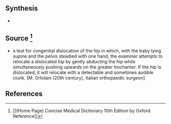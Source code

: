 ## Synthesis
- 
## Source [^1]
- a test for congenital dislocation of the hip in which, with the baby lying supine and the pelvis steadied with one hand, the examiner attempts to relocate a dislocated hip by gently abducting the hip while simultaneously pushing upwards on the greater trochanter. If the hip is dislocated, it will relocate with a detectable and sometimes audible clunk. \[M. Ortolani (20th century), Italian orthopaedic surgeon]
## References

[^1]: [[(Home Page) Concise Medical Dictionary 10th Edition by Oxford Reference]]